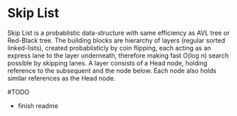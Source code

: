 # Skip List

Skip List is a probablistic data-structure with same efficiency as AVL tree or Red-Black tree. The building blocks are hierarchy of layers (regular sorted linked-lists), created probablisticly by coin flipping, each acting as an express lane to the layer underneath, therefore making fast O(log n) search possible by skipping lanes. A layer consists of a Head node, holding reference to the subsequent and the node below. Each node also holds similar references as the Head node.

#TODO
 - finish readme
